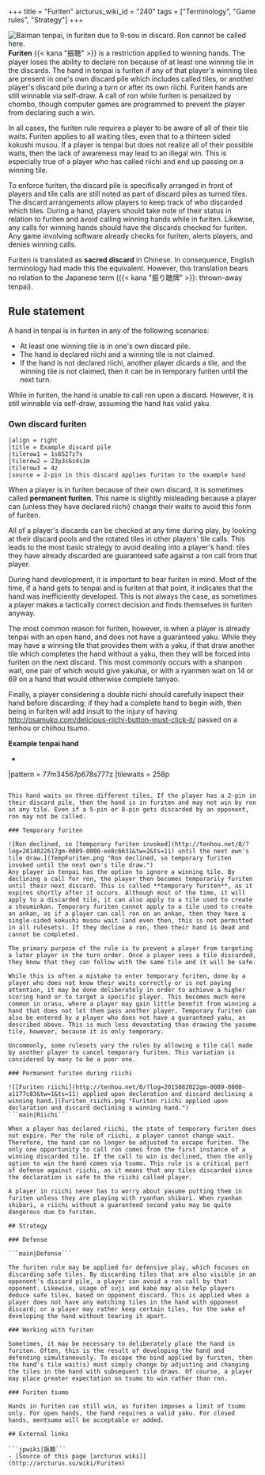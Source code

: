 +++
title = "Furiten"
arcturus_wiki_id = "240"
tags = ["Terminology", "Game rules", "Strategy"]
+++

![[Baiman tenpai](http://tenhou.net/0/?log=2012110112gm-0009-7447-14ec5c8d&tw=0&ts=4), in furiten due to 9-sou in discard. Ron cannot be called here.](Furiten.png "Baiman tenpai, in furiten due to 9-sou in discard. Ron cannot be called here.")
**Furiten** {{< kana "振聴" >}} is a restriction applied to winning hands. The player loses the ability to declare ron because of at least one winning tile in the discards. The hand in tenpai is furiten if any of that player's winning tiles are present in one's own discard pile which includes called tiles, or another player's discard pile during a turn or after its own riichi. Furiten hands are still winnable via self-draw. A call of ron while furiten is penalized by chombo, though computer games are programmed to prevent the player from declaring such a win.

In all cases, the furiten rule requires a player to be aware of all of their tile waits. Furiten applies to all waiting tiles, even that to a thirteen sided kokushi musou. If a player is tenpai but does not realize all of their possible waits, then the lack of awareness may lead to an illegal win. This is especially true of a player who has called riichi and end up passing on a winning tile.

To enforce furiten, the discard pile is specifically arranged in front of players and tile calls are still noted as part of discard piles as turned tiles. The discard arrangements allow players to keep track of who discarded which tiles. During a hand, players should take note of their status in relation to furiten and avoid calling winning hands while in furiten. Likewise, any calls for winning hands should have the discards checked for furiten. Any game involving software already checks for furiten, alerts players, and denies winning calls.

Furiten is translated as **sacred discard** in Chinese. In consequence, English terminology had made this the equivalent. However, this translation bears no relation to the Japanese term ({{< kana "振り聴牌" >}}: thrown-away tenpai).

## Rule statement

A hand in tenpai is in furiten in any of the following scenarios:

  - At least one winning tile is in one's own discard pile.
  - The hand is declared riichi and a winning tile is not claimed.
  - If the hand is not declared riichi, another player dicards a tile, and the winning tile is not claimed, then it can be in temporary furiten until the next turn.

While in furiten, the hand is unable to call ron upon a discard. However, it is still winnable via self-draw, assuming the hand has valid yaku.

### Own discard furiten

```Discard pile
|align = right
|title = Example discard pile
|tilerow1 = 1s6527z7s
|tilerow2 = 23p3s6z4s1m
|tilerow3 = 4z
|source = 2-pin in this discard applies furiten to the example hand
```

When a player is in furiten because of their own discard, it is sometimes called **permanent furiten**. This name is slightly misleading because a player can (unless they have declared riichi) change their waits to avoid this form of furiten.

All of a player's discards can be checked at any time during play, by looking at their discard pools and the rotated tiles in other players' tile calls. This leads to the most basic strategy to avoid dealing into a player's hand: tiles they have already discarded are guaranteed safe against a ron call from that player.

During hand development, it is important to bear furiten in mind. Most of the time, if a hand gets to tenpai and is furiten at that point, it indicates that the hand was inefficiently developed. This is not always the case, as sometimes a player makes a tactically correct decision and finds themselves in furiten anyway.

The most common reason for furiten, however, is when a player is already tenpai with an open hand, and does not have a guaranteed yaku. While they may have a winning tile that provides them with a yaku, if that draw another tile which completes the hand without a yaku, then they will be forced into furiten on the next discard. This most commonly occurs with a shanpon wait, one pair of which would give yakuhai, or with a ryanmen wait on 14 or 69 on a hand that would otherwise complete tanyao.

Finally, a player considering a double riichi should carefully inspect their hand before discarding; if they had a complete hand to begin with, then being in furiten will add insult to the injury of having http://osamuko.com/delicious-riichi-button-must-click-it/ passed on a tenhou or chiihou tsumo.

**Example tenpai hand**

  -   
    ```machi

|pattern = 77m34567p678s777z
|tilewaits = 258p
```

This hand waits on three different tiles. If the player has a 2-pin in their discard pile, then the hand is in furiten and may not win by ron on any tile. Even if a 5-pin or 8-pin gets discarded by an opponent, ron may not be called.

### Temporary furiten

![Ron declined, so [temporary furiten invoked](http://tenhou.net/0/?log=2014022617gm-0089-0000-ee8c6631&tw=2&ts=11) until the next own's tile draw.](TempFuriten.png "Ron declined, so temporary furiten invoked until the next own's tile draw.")
Any player in tenpai has the option to ignore a winning tile. By declining a call for ron, the player then becomes temporarily furiten until their next discard. This is called **temporary furiten**, as it expires shortly after it occurs. Although most of the time, it will apply to a discarded tile, it can also apply to a tile used to create a shouminkan. Temporary furiten cannot apply to a tile used to create an ankan, as if a player can call ron on an ankan, then they have a single-sided kokushi musou wait (and even then, this is not permitted in all rulesets). If they decline a ron, then their hand is dead and cannot be completed.

The primary purpose of the rule is to prevent a player from targeting a later player in the turn order. Once a player sees a tile discarded, they know that they can follow with the same tile and it will be safe.

While this is often a mistake to enter temporary furiten, done by a player who does not know their waits correctly or is not paying attention, it may be done deliberately in order to achieve a higher scoring hand or to target a specific player. This becomes much more common in orasu, where a player may gain little benefit from winning a hand that does not let them pass another player. Temporary furiten can also be entered by a player who does not have a guaranteed yaku, as described above. This is much less devastating than drawing the yasume tile, however, because it is only temporary.

Uncommonly, some rulesets vary the rules by allowing a tile call made by another player to cancel temporary furiten. This variation is considered by many to be a poor one.

### Permanent furiten during riichi

![[Furiten riichi](http://tenhou.net/0/?log=2015082022gm-0089-0000-a1177c83&tw=1&ts=11) applied upon declaration and discard declining a winning hand.](Furiten_riichi.png "Furiten riichi applied upon declaration and discard declining a winning hand.")
```main|Riichi```

When a player has declared riichi, the state of temporary furiten does not expire. Per the rule of riichi, a player cannot change wait. Therefore, the hand can no longer be adjusted to escape furiten. The only one opportunity to call ron comes from the first instance of a winning discarded tile. If the call to win is declined, then the only option to win the hand comes via tsumo. This rule is a critical part of defense against riichi, as it means that any tiles discarded since the declaration is safe to the riichi called player.

A player in riichi never has to worry about yasume putting them in furiten unless they are playing with ryanhan shibari. When ryanhan shibari, a riichi without a guaranteed second yaku may be quite dangerous due to furiten.

## Strategy

### Defense

```main|Defense```

The furiten rule may be applied for defensive play, which focuses on discarding safe tiles. By discarding tiles that are also visible in an opponent's discard pile, a player can avoid a ron call by that opponent. Likewise, usage of suji and kabe may also help players deduce safe tiles, based on opponent discard. This is applied when a player does not have any matching tiles in the hand with opponent discard; or a player may rather keep certain tiles, for the sake of developing the hand without tearing it apart.

### Working with furiten

Sometimes, it may be necessary to deliberately place the hand in furiten. Often, this is the result of developing the hand and defending simultaneously. To escape the bind applied by furiten, then the hand's tile wait(s) must simply change by adjusting and changing the tiles in the hand with subsequent tile draws. Of course, a player may place greater expectation on tsumo to win rather than ron.

### Furiten tsumo

Hands in furiten can still win, as furiten imposes a limit of tsumo only. For open hands, the hand requires a valid yaku. For closed hands, mentsumo will be acceptable or added.

## External links

```jpwiki|振聴```
- [Source of this page [arcturus wiki]](http://arcturus.su/wiki/Furiten)
